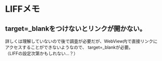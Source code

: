 # LIFFメモ

## target=_blankをつけないとリンクが開かない。
詳しくは理解していないので後で調査が必要だが、WebView内で直接リンクにアクセスすることができないようなので、
target=_blankが必要。  
（LIFFの設定次第かもしれない...？）